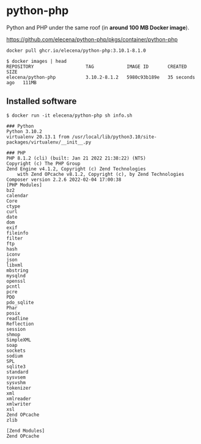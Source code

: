 python-php
==========

Python and PHP under the same roof (in **around 100 MB Docker image**).

https://github.com/elecena/python-php/pkgs/container/python-php

```
docker pull ghcr.io/elecena/python-php:3.10.1-8.1.0
```

```
$ docker images | head
REPOSITORY                   TAG            IMAGE ID       CREATED          SIZE
elecena/python-php           3.10.2-8.1.2   5980c93b189e   35 seconds ago   111MB
```

## Installed software

```
$ docker run -it elecena/python-php sh info.sh

### Python
Python 3.10.2
virtualenv 20.13.1 from /usr/local/lib/python3.10/site-packages/virtualenv/__init__.py

### PHP
PHP 8.1.2 (cli) (built: Jan 21 2022 21:38:22) (NTS)
Copyright (c) The PHP Group
Zend Engine v4.1.2, Copyright (c) Zend Technologies
    with Zend OPcache v8.1.2, Copyright (c), by Zend Technologies
Composer version 2.2.6 2022-02-04 17:00:38
[PHP Modules]
bz2
calendar
Core
ctype
curl
date
dom
exif
fileinfo
filter
ftp
hash
iconv
json
libxml
mbstring
mysqlnd
openssl
pcntl
pcre
PDO
pdo_sqlite
Phar
posix
readline
Reflection
session
shmop
SimpleXML
soap
sockets
sodium
SPL
sqlite3
standard
sysvsem
sysvshm
tokenizer
xml
xmlreader
xmlwriter
xsl
Zend OPcache
zlib

[Zend Modules]
Zend OPcache
```
